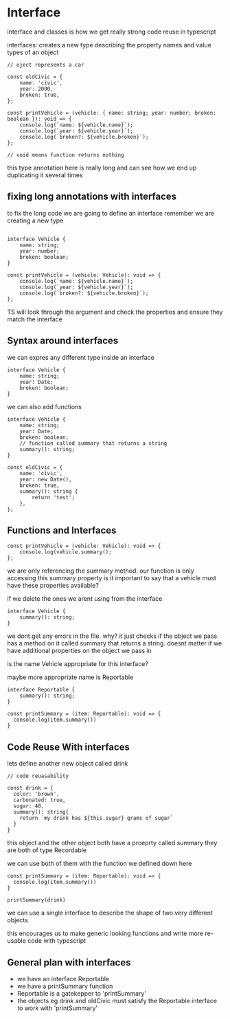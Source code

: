 # Interface

interface and classes is how we get really strong code reuse in typescript

interfaces: creates a new type describing the property names and value types of an object

```
// oject represents a car

const oldCivic = {
	name: 'civic',
	year: 2000,
	broken: true,
};

const printVehicle = (vehicle: { name: string; year: number; broken: boolean }): void => {
	console.log(`name: ${vehicle.name}`);
	console.log(`year: ${vehicle.year}`);
	console.log(`broken?: ${vehicle.broken}`);
};

// void means function returns nothing

```

this type annotation here is really long
and can see how we end up duplicating it several times

## fixing long annotations with interfaces

to fix the long code we are going to define an interface
remember we are creating a new type

```

interface Vehicle {
	name: string;
	year: number;
	broken: boolean;
}

const printVehicle = (vehicle: Vehicle): void => {
	console.log(`name: ${vehicle.name}`);
	console.log(`year: ${vehicle.year}`);
	console.log(`broken?: ${vehicle.broken}`);
};

```

TS will look through the argument and check the properties and ensure they match the interface

## Syntax around interfaces

we can expres any different type inside an interface

```
interface Vehicle {
	name: string;
	year: Date;
	broken: boolean;
}
```

we can also add functions

```
interface Vehicle {
	name: string;
	year: Date;
	broken: boolean;
	// function called summary that returns a string
	summary(): string;
}
```

```
const oldCivic = {
	name: 'civic',
	year: new Date(),
	broken: true,
	summary(): string {
		return 'test';
	},
};
```

## Functions and Interfaces

```
const printVehicle = (vehicle: Vehicle): void => {
	console.log(vehicle.summary();
};

```

we are only referencing the summary method.
our function is only accessing this summary property
is it important to say that a vehicle must have these properties available?

if we delete the ones we arent using from the interface

```
interface Vehicle {
	summary(): string;
}
```

we dont get any errors in the file. why? it just checks if the object we pass has a method on it called summary that returns a string. doesnt matter if we have additional properties on the object we pass in

is the name Vehicle appropriate for this interface?

maybe more appropriate name is Reportable

```
interface Reportable {
	summary(): string;
}
```

```
const printSummary = (item: Reportable): void => {
  console.log(item.summary())
}
```

## Code Reuse With interfaces

lets define another new object called drink

```
// code reuasability

const drink = {
  color: 'brown',
  carbonated: true,
  sugar: 40,
  summary(): string{
    return `my drink has ${this.sugar} grams of sugar`
  }
}
```

this object and the other object both have a proeprty called summary they are both of type Recordable

we can use both of them with the function we defined down here

```
const printSummary = (item: Reportable): void => {
  console.log(item.summary())
}

printSummary(drink)
```

we can use a single interface to describe the shape of two very different objects

this encourages us to make generic looking functions and write more re-usable code with typescript

## General plan with interfaces

-   we have an interface Reportable
-   we have a printSummary function
-   Reportable is a gatekepper to 'printSummary'
-   the objects eg drink and oldCivic must satisfy the Reportable interface to work with 'printSummary'
